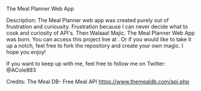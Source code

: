 The Meal Planner Web App

Description:
The Meal Planner web app was created purely out of frustration and curiousity. Frustration because I can never decide what to cook and curiosity of API's. Then Walaaa! Majic. The Meal Planner Web App was born. You can access this project live at . Or if you would like to take it up a notch, feel free to fork the repository and create your own magic. I hope you enjoy!


If you want to keep up with me, feel free to follow me on Twitter:  @ACole893

Credits:
The Meal DB- Free Meal API
https://www.themealdb.com/api.php
